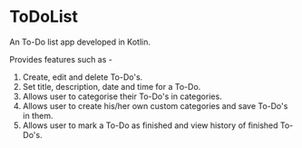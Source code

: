 # ToDoList

An To-Do list app developed in Kotlin.

Provides features such as - 

1. Create, edit and delete To-Do's.
2. Set title, description, date and time for a To-Do.
3. Allows user to categorise their To-Do's in categories.
3. Allows user to create his/her own custom categories and save To-Do's in them.
4. Allows user to mark a To-Do as finished and view history of finished To-Do's.
